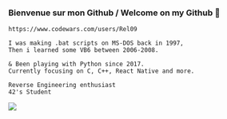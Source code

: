 ### Bienvenue sur mon Github / Welcome on my Github :fox_face:

```https://www.codewars.com/users/Rel09```
```
I was making .bat scripts on MS-DOS back in 1997,
Then i learned some VB6 between 2006-2008.

& Been playing with Python since 2017.
Currently focusing on C, C++, React Native and more.

Reverse Engineering enthusiast
42's Student
```
<img class="img" src="https://data.typeracer.com/misc/badge?user=religious09"/>
